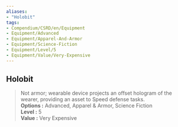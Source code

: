 ```yaml
---
aliases:
- "Holobit"
tags:
- Compendium/CSRD/en/Equipment
- Equipment/Advanced
- Equipment/Apparel-And-Armor
- Equipment/Science-Fiction
- Equipment/Level/5
- Equipment/Value/Very-Expensive
---
```


  
## Holobit  
  
>Not armor; wearable device projects an offset hologram of the wearer, providing an asset to Speed defense tasks.  
> **Options :** Advanced, Apparel & Armor, Science Fiction  
> **Level :** 5  
> **Value :** Very Expensive